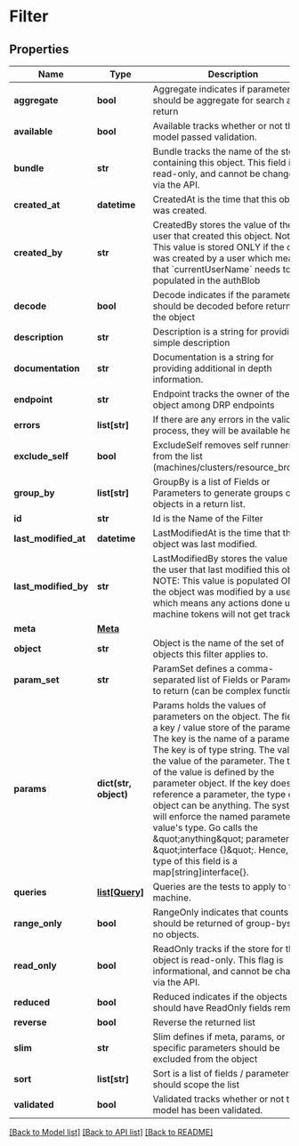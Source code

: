 # Filter

## Properties
Name | Type | Description | Notes
------------ | ------------- | ------------- | -------------
**aggregate** | **bool** | Aggregate indicates if parameters should be aggregate for search and return | [optional] 
**available** | **bool** | Available tracks whether or not the model passed validation. | [optional] 
**bundle** | **str** | Bundle tracks the name of the store containing this object. This field is read-only, and cannot be changed via the API. | [optional] 
**created_at** | **datetime** | CreatedAt is the time that this object was created. | [optional] 
**created_by** | **str** | CreatedBy stores the value of the user that created this object. Note: This value is stored ONLY if the object was created by a user which means that &#x60;currentUserName&#x60; needs to be populated in the authBlob | [optional] 
**decode** | **bool** | Decode indicates if the parameters should be decoded before returning the object | [optional] 
**description** | **str** | Description is a string for providing a simple description | [optional] 
**documentation** | **str** | Documentation is a string for providing additional in depth information. | [optional] 
**endpoint** | **str** | Endpoint tracks the owner of the object among DRP endpoints | [optional] 
**errors** | **list[str]** | If there are any errors in the validation process, they will be available here. | [optional] 
**exclude_self** | **bool** | ExcludeSelf removes self runners from the list (machines/clusters/resource_brokers) | [optional] 
**group_by** | **list[str]** | GroupBy is a list of Fields or Parameters to generate groups of objects in a return list. | [optional] 
**id** | **str** | Id is the Name of the Filter | [optional] 
**last_modified_at** | **datetime** | LastModifiedAt is the time that this object was last modified. | [optional] 
**last_modified_by** | **str** | LastModifiedBy stores the value of the user that last modified this object. NOTE: This value is populated ONLY if the object was modified by a user which means any actions done using machine tokens will not get tracked | [optional] 
**meta** | [**Meta**](Meta.md) |  | [optional] 
**object** | **str** | Object is the name of the set of objects this filter applies to. | [optional] 
**param_set** | **str** | ParamSet defines a comma-separated list of Fields or Parameters to return (can be complex functions) | [optional] 
**params** | **dict(str, object)** | Params holds the values of parameters on the object.  The field is a key / value store of the parameters. The key is the name of a parameter.  The key is of type string. The value is the value of the parameter.  The type of the value is defined by the parameter object.  If the key doesn&#39;t reference a parameter, the type of the object can be anything.  The system will enforce the named parameter&#39;s value&#39;s type.  Go calls the \&quot;anything\&quot; parameters as \&quot;interface {}\&quot;.  Hence, the type of this field is a map[string]interface{}. | [optional] 
**queries** | [**list[Query]**](Query.md) | Queries are the tests to apply to the machine. | [optional] 
**range_only** | **bool** | RangeOnly indicates that counts should be returned of group-bys and no objects. | [optional] 
**read_only** | **bool** | ReadOnly tracks if the store for this object is read-only. This flag is informational, and cannot be changed via the API. | [optional] 
**reduced** | **bool** | Reduced indicates if the objects should have ReadOnly fields removed | [optional] 
**reverse** | **bool** | Reverse the returned list | [optional] 
**slim** | **str** | Slim defines if meta, params, or specific parameters should be excluded from the object | [optional] 
**sort** | **list[str]** | Sort is a list of fields / parameters that should scope the list | [optional] 
**validated** | **bool** | Validated tracks whether or not the model has been validated. | [optional] 

[[Back to Model list]](../README.md#documentation-for-models) [[Back to API list]](../README.md#documentation-for-api-endpoints) [[Back to README]](../README.md)


